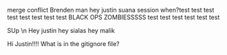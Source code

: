 merge conflict
Brenden man hey justin suana session when?test test test test test test test test BLACK OPS ZOMBIESSSSS test test test test test test 
<html>
<head>
  SUp

</head>
<body>
  \n Hey justin hey sialas hey malik
</body>

  
</html>

Hi Justin!!!! What is in the gitignore file?
